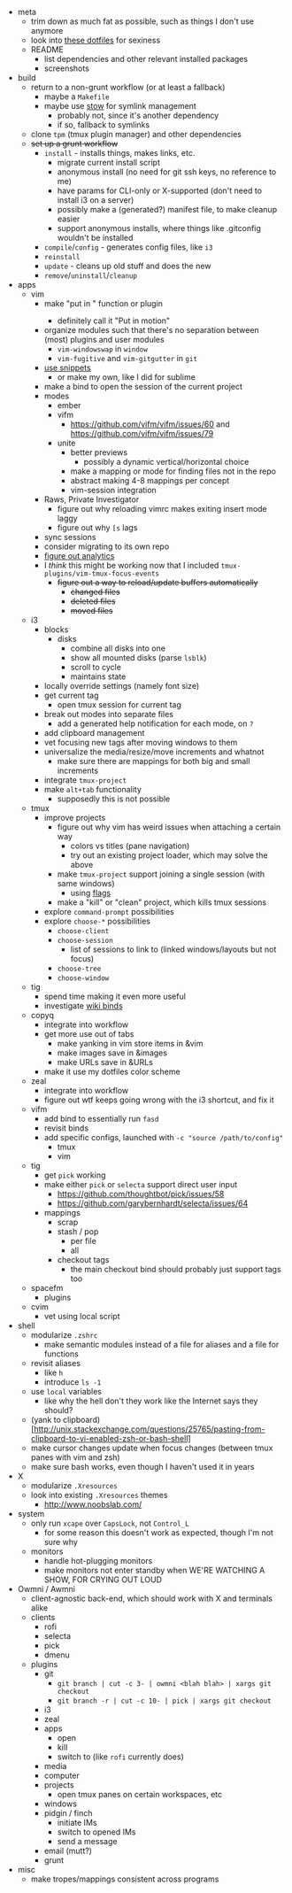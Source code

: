 - meta
	- trim down as much fat as possible, such as things I don't use anymore
	- look into [these dotfiles](https://github.com/xero/dotfiles) for sexiness
	- README
		- list dependencies and other relevant installed packages
		- screenshots
- build
	- return to a non-grunt workflow (or at least a fallback)
		- maybe a `Makefile`
		- maybe use [stow](http://www.gnu.org/software/stow/) for symlink management
			- probably not, since it's another dependency
			- if so, fallback to symlinks
	- clone `tpm` (tmux plugin manager) and other dependencies
	- ~~set up a grunt workflow~~
		- `install` - installs things, makes links, etc.
			- migrate current install script
			- anonymous install (no need for git ssh keys, no reference to me)
			- have params for CLI-only or X-supported (don't need to install i3 on a server)
			- possibly make a (generated?) manifest file, to make cleanup easier
			- support anonymous installs, where things like .gitconfig wouldn't be installed
		- `compile`/`config` - generates config files, like `i3`
		- `reinstall`
		- `update` - cleans up old stuff and does the new
		- `remove`/`uninstall`/`cleanup`
- apps
	- vim
		- make "put in <motion>" function or plugin
			- definitely call it "Put in motion"
		- organize modules such that there's no separation between (most) plugins and user modules
			- `vim-windowswap` in `window`
			- `vim-fugitive` and `vim-gitgutter` in `git`
		- [use snippets](https://medium.com/brigade-engineering/sharpen-your-vim-with-snippets-767b693886db)
			- or make my own, like I did for sublime
		- make a <localleader> bind to open the session of the current project
		- modes
			- ember
			- vifm
				- https://github.com/vifm/vifm/issues/60 and https://github.com/vifm/vifm/issues/79
			- unite
				- better previews
					- possibly a dynamic vertical/horizontal choice
				- make a mapping or mode for finding files not in the repo
				- abstract making 4-8 mappings per concept
				- vim-session integration
		- Raws, Private Investigator
			- figure out why reloading vimrc makes exiting insert mode laggy
			- figure out why `[s` lags
		- sync sessions
		- consider migrating to its own repo
		- [figure out analytics](http://www.drbunsen.org/vim-croquet/)
		- I _think_ this might be working now that I included `tmux-plugins/vim-tmux-focus-events`
			- ~~figure out a way to reload/update buffers automatically~~
				- ~~changed files~~
				- ~~deleted files~~
				- ~~moved files~~
	- i3
		- blocks
			- disks
				- combine all disks into one
				- show all mounted disks (parse `lsblk`)
				- scroll to cycle
				- maintains state
		- locally override settings (namely font size)
		- get current tag
			- open tmux session for current tag
		- break out modes into separate files
			- add a generated help notification for each mode, on `?`
		- add clipboard management
		- vet focusing new tags after moving windows to them
		- universalize the media/resize/move increments and whatnot
			- make sure there are mappings for both big and small increments
		- integrate `tmux-project`
		- make `alt+tab` functionality
			- supposedly this is not possible
	- tmux
		- improve projects
			- figure out why vim has weird issues when attaching a certain way
				- colors vs titles (pane navigation)
				- try out an existing project loader, which may solve the above
			- make `tmux-project` support joining a single session (with same windows)
				- using [flags](http://www.bahmanm.com/blogs/command-line-options-how-to-parse-in-bash-using-getopt)
			- make a "kill" or "clean" project, which kills tmux sessions
		- explore `command-prompt` possibilities
		- explore `choose-*` possibilities
			- `choose-client`
			- `choose-session`
				- list of sessions to link to (linked windows/layouts but not focus)
			- `choose-tree`
			- `choose-window`
	- tig
		- spend time making it even more useful
		- investigate [wiki binds](https://github.com/jonas/tig/wiki/Bindings)
	- copyq
		- integrate into workflow
		- get more use out of tabs
			- make yanking in vim store items in &vim
			- make images save in &images
			- make URLs save in &URLs
		- make it use my dotfiles color scheme
	- zeal
		- integrate into workflow
		- figure out wtf keeps going wrong with the i3 shortcut, and fix it
	- vifm
		- add bind to essentially run `fasd`
		- revisit binds
		- add specific configs, launched with `-c "source /path/to/config"`
			- tmux
			- vim
	- tig
		- get `pick` working
		- make either `pick` or `selecta` support direct user input
			- https://github.com/thoughtbot/pick/issues/58
			- https://github.com/garybernhardt/selecta/issues/64
		- mappings
			- scrap
			- stash / pop
				- per file
				- all
			- checkout tags
				- the main checkout bind should probably just support tags too
	- spacefm
		- plugins
	- cvim
		- vet using local script
- shell
	- modularize `.zshrc`
		- make semantic modules instead of a file for aliases and a file for functions
	- revisit aliases
		- like `h`
		- introduce `ls -1`
	- use `local` variables
		- like why the hell don't they work like the Internet says they should?
	- (yank to clipboard)[http://unix.stackexchange.com/questions/25765/pasting-from-clipboard-to-vi-enabled-zsh-or-bash-shell]
	- make cursor changes update when focus changes (between tmux panes with vim and zsh)
	- make sure bash works, even though I haven't used it in years
- X
	- modularize `.Xresources`
	- look into existing `.Xresources` themes
		- http://www.noobslab.com/
- system
	- only run `xcape` over `CapsLock`, not `Control_L`
		- for some reason this doesn't work as expected, though I'm not sure why
	- monitors
		- handle hot-plugging monitors
		- make monitors not enter standby when WE'RE WATCHING A SHOW, FOR CRYING OUT LOUD
- Owmni / Awmni
	- client-agnostic back-end, which should work with X and terminals alike
	- clients
		- rofi
		- selecta
		- pick
		- dmenu
	- plugins
		- git
			- `git branch | cut -c 3- | owmni <blah blah> | xargs git checkout`
			- `git branch -r | cut -c 10- | pick | xargs git checkout`
		- i3
		- zeal
		- apps
			- open
			- kill
			- switch to (like `rofi` currently does)
		- media
		- computer
		- projects
			- open tmux panes on certain workspaces, etc
		- windows
		- pidgin / finch
			- initiate IMs
			- switch to opened IMs
			- send a message
		- email (mutt?)
		- grunt
- misc
	- make tropes/mappings consistent across programs

